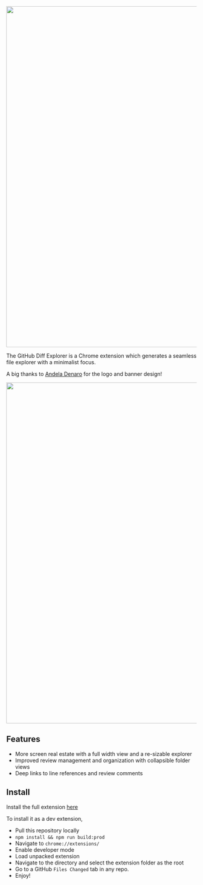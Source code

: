 <img src="https://i.imgur.com/kthxYY7.pngg" width="900px">

The GitHub Diff Explorer is a Chrome extension which generates a seamless file explorer with a minimalist focus.

A big thanks to [Andela Denaro](https://github.com/andeladenaro) for the logo and banner design!

<img src="https://i.imgur.com/WzrhAXe.png" width="900px">

## Features

* More screen real estate with a full width view and a re-sizable explorer
* Improved review management and organization with collapsible folder views
* Deep links to line references and review comments

## Install

Install the full extension [here](https://chrome.google.com/webstore/detail/github-diff-explorer/kagcmhcnjehpeihgmcohmdceffihkglk)

To install it as a dev extension,

* Pull this repository locally
* `npm install && npm run build:prod`
* Navigate to `chrome://extensions/`
* Enable developer mode
* Load unpacked extension
* Navigate to the directory and select the extension folder as the root
* Go to a GitHub `Files Changed` tab in any repo.
* Enjoy!
